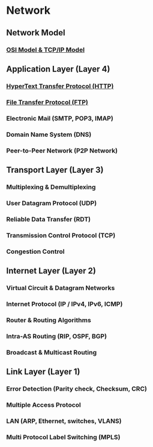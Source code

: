 # Network



## Network Model

### [OSI Model & TCP/IP Model](https://ju-hy.tistory.com/109)




## Application Layer (Layer 4)

### [HyperText Transfer Protocol (HTTP)](https://ju-hy.tistory.com/110)

### [File Transfer Protocol (FTP)](https://ju-hy.tistory.com/111)

### Electronic Mail (SMTP, POP3, IMAP)

### Domain Name System (DNS)

### Peer-to-Peer Network (P2P Network)




## Transport Layer (Layer 3)

### Multiplexing & Demultiplexing

### User Datagram Protocol (UDP)

### Reliable Data Transfer (RDT)

### Transmission Control Protocol (TCP)

### Congestion Control




## Internet Layer (Layer 2)

### Virtual Circuit & Datagram Networks

### Internet Protocol (IP / IPv4, IPv6, ICMP)

### Router & Routing Algorithms

### Intra-AS Routing (RIP, OSPF, BGP)

### Broadcast & Multicast Routing




## Link Layer (Layer 1)

### Error Detection (Parity check, Checksum, CRC)

### Multiple Access Protocol

### LAN (ARP, Ethernet, switches, VLANS)

### Multi Protocol Label Switching (MPLS)
